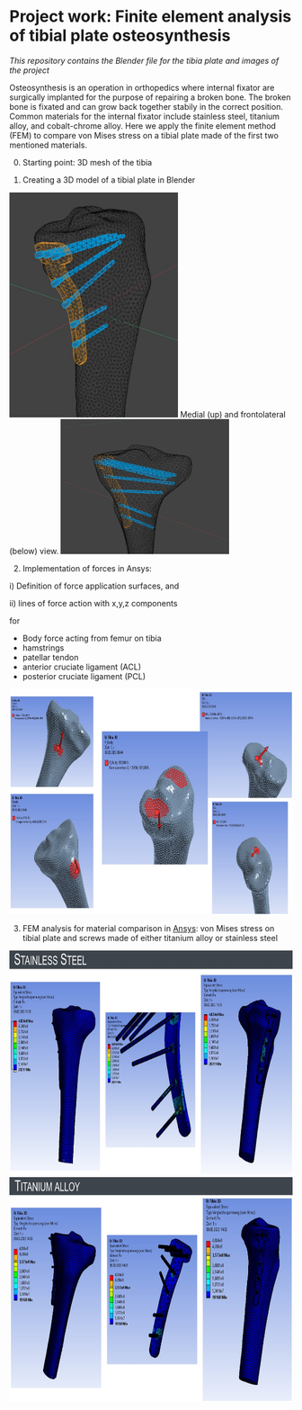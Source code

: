 # **Project work: Finite element analysis of tibial plate osteosynthesis**
*This repository contains the Blender file for the tibia plate and images of the project*

Osteosynthesis is an operation in orthopedics where internal fixator are surgically implanted for the purpose of repairing a broken bone. The broken bone is fixated and can grow back together stabily in the correct position. Common materials for the internal fixator include stainless steel, titanium alloy, and cobalt-chrome alloy. Here we apply the finite element method (FEM) to compare von Mises stress on a tibial plate made of the first two mentioned materials.

0) Starting point: 3D mesh of the tibia

1) Creating a 3D model of a tibial plate in Blender

<img src="./img/tibia_plate_medial.jpg" alt="tibia_plate_model_medial" width="300" height="400"/>
Medial (up) and frontolateral (below) view.
<img src="./img/tibia_plate_frontolateral.JPG" alt="tibia_plate_model_frontolateral" width="300" height="240"/>

2) Implementation of forces in Ansys:

i) Definition of force application surfaces, and 

ii) lines of force action with x,y,z components

for
-  Body force acting from femur on tibia
- hamstrings
- patellar tendon
- anterior cruciate ligament (ACL) 
- posterior cruciate ligament (PCL)

<img src="./img/forces.jpg" alt="tibia_forces" width="700" height="400"/>

3) FEM analysis for material comparison in [Ansys](https://www.ansys.com/): von Mises stress on tibial plate and screws made of either titanium alloy or stainless steel

<img src="./img/stainless_steel.jpg" alt="fem_stainless_steel" width="700" height="400"/>

<img src="./img/titanium_alloy.jpg" alt="fem_titanium_alloy" width="700" height="400"/>
